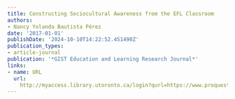 ```yaml
---
title: Constructing Sociocultural Awareness from the EFL Classroom
authors:
- Nancy Yolanda Bautista Pérez
date: '2017-01-01'
publishDate: '2024-10-10T14:22:52.451490Z'
publication_types:
- article-journal
publication: '*GIST Education and Learning Research Journal*'
links:
- name: URL
  url: 
    http://myaccess.library.utoronto.ca/login?qurl=https://www.proquest.com/docview/2034281255?accountid=14771&bdid=38382&_bd=Y53vIx1rLphslCfbdxAcb%2BRW4OQ%3D
---
```

